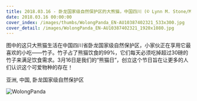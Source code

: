 ```yaml
---
title: 2018.03.16 - 卧龙国家级自然保护区的大熊猫，中国四川 (© Lynn M. Stone/Minden Pictures)
date: 2018.03.16 00:00:00
cover_index: /images/thumbs/WolongPanda_EN-AU10387402321_533x300.jpg
cover_detail: /images/WolongPanda_EN-AU10387402321_1920x1080.jpg
---
```


图中的这只大熊猫生活在中国四川省卧龙国家级自然保护区，小家伙正在享用它最喜欢的小吃——竹子。竹子占了熊猫饮食的99%，它们每天必须吃掉超过30磅的竹子来满足饮食需求。3月16日是我们的“熊猫日”，创立这个节日旨在让更多的人们认识这个可爱物种的存在！

亚洲, 中国, 卧龙国家级自然保护区

![WolongPanda](/images/WolongPanda_EN-AU10387402321_1920x1080.jpg)
